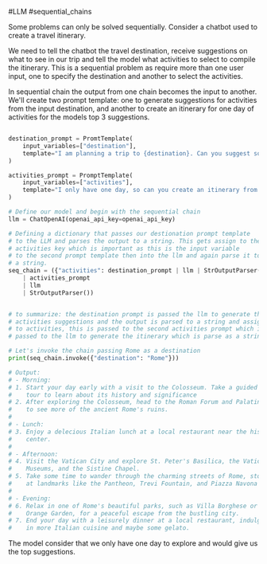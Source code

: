 #LLM #sequential_chains

Some problems can only be solved sequentially. Consider a chatbot used to create a travel itinerary.

We need to tell the chatbot the travel destination, receive suggestions on what to see in our trip and tell the model what activities to select to compile the itinerary. This is a sequential problem as require more than one user input, one to specify the destination and another to select the activities.

In sequential chain the output from one chain becomes the input to another. We'll create two prompt template: one to generate suggestions for activities from the input destination, and another to create an itinerary for one day of activities for the models top 3 suggestions.

```python

destination_prompt = PromtTemplate(
	input_variables=["destination"],
	template="I am planning a trip to {destination}. Can you suggest some activities to do there?"
)

activities_prompt = PromptTemplate(
	input_variables=["activities"],
	template="I only have one day, so can you create an itinerary from your top three activities: {activities}."
)

# Define our model and begin with the sequential chain
llm = ChatOpenAI(openai_api_key=openai_api_key)

# Defining a dictionary that passes our destionation prompt template
# to the LLM and parses the output to a string. This gets assign to the
# activities key which is important as this is the input variable 
# to the second prompt template then into the llm and again parse it to
# a string.
seq_chain = ({"activities": destination_prompt | llm | StrOutputParser()}
	| activities_prompt
	| llm
	| StrOutputParser())


# to summarize: the destination prompt is passed the llm to generate the
# activities suggestions and the output is parsed to a string and assign 
# to activities, this is passed to the second activities prompt which is
# passed to the llm to generate the itinerary which is parse as a string

# Let's invoke the chain passing Rome as a destination
print(seq_chain.invoke({"destination": "Rome"}))

# Output: 
# - Morning: 
# 1. Start your day early with a visit to the Colosseum. Take a guided
#    tour to learn about its history and significance
# 2. After exploring the Colosseum, head to the Roman Forum and Palatine Hill
#    to see more of the ancient Rome's ruins.
#
# - Lunch:
# 3. Enjoy a delecious Italian lunch at a local restaurant near the historic
#    center.
# 
# - Afternoon:
# 4. Visit the Vatican City and explore St. Peter's Basilica, the Vatican
#    Museums, and the Sistine Chapel.
# 5. Take some time to wander through the charming streets of Rome, stopping
#    at landmarks like the Pantheon, Trevi Fountain, and Piazza Navona
#
# - Evening:
# 6. Relax in one of Rome's beautiful parks, such as Villa Borghese or the
#    Orange Garden, for a peaceful escape from the bustling city.
# 7. End your day with a leisurely dinner at a local restaurant, indulging 
#    in more Italian cuisine and maybe some gelato.

```

The model consider that we only have one day to explore and would give us the top suggestions.
